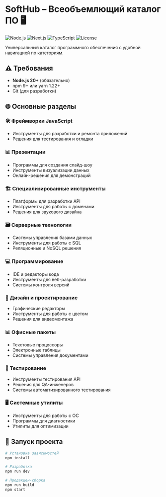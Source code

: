 # SoftHub – Всеобъемлющий каталог ПО 🖥️

[![Node.js](https://img.shields.io/badge/Node.js-20+-green?logo=node.js)](https://nodejs.org/)
[![Next.js](https://img.shields.io/badge/Next.js-14-black?logo=next.js)](https://nextjs.org/)
[![TypeScript](https://img.shields.io/badge/TypeScript-5.0-blue?logo=typescript)](https://www.typescriptlang.org/)
[![License](https://img.shields.io/badge/license-MIT-green)](LICENSE)

Универсальный каталог программного обеспечения с удобной навигацией по категориям.

## ⚠️ Требования
- **Node.js 20+** (обязательно)
- npm 9+ или yarn 1.22+
- Git (для разработки)

## 🌐 Основные разделы

### 🛠️ Фреймворки JavaScript
- Инструменты для разработки и ремонта приложений
- Решения для тестирования и отладки

### 📊 Презентации
- Программы для создания слайд-шоу
- Инструменты визуализации данных
- Онлайн-решения для демонстраций

### 🏗️ Специализированные инструменты
- Платформы для разработки API
- Инструменты для работы с доменами
- Решения для звукового дизайна

### 🗃️ Серверные технологии
- Системы управления базами данных
- Инструменты для работы с SQL
- Реляционные и NoSQL решения

### 💻 Программирование
- IDE и редакторы кода
- Инструменты для веб-разработки
- Системы контроля версий

### 🎨 Дизайн и проектирование
- Графические редакторы
- Инструменты для работы с цветом
- Решения для видеомонтажа

### 📊 Офисные пакеты
- Текстовые процессоры
- Электронные таблицы
- Системы управления документами

### 🧪 Тестирование
- Инструменты тестирования API
- Решения для QA-инженеров
- Системы автоматизированного тестирования

### 🖥️ Системные утилиты
- Инструменты для работы с ОС
- Программы для диагностики
- Утилиты для оптимизации

## 🚀 Запуск проекта

```bash
# Установка зависимостей
npm install

# Разработка
npm run dev

# Продакшен-сборка
npm run build
npm start

